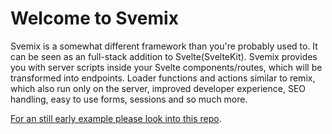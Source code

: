 # Welcome to Svemix

Svemix is a somewhat different framework than you're probably used to.
It can be seen as an full-stack addition to Svelte(SvelteKit).
Svemix provides you with server scripts inside your Svelte components/routes, which will be transformed into endpoints.
Loader functions and actions similar to remix, which also run only on the server, improved developer experience, SEO handling, easy to use forms, sessions and so much more.

[For an still early example please look into this repo](https://github.com/svemix/svemix-example).

